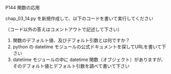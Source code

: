 P144 関数の応用

chap_03_14.py を新規作成して、以下のコードを書いて実行してください

（コード以外の答えはコメントアウトで記述して下さい）

1. 関数のデフォルト値、及びデフォルト引数とは何ですか？
1. python の datetime モジュールの公式ドキュメントを探してURLを書いて下さい
1. datetime モジュールの中に datetime 関数（オブジェクト）がありますが、そのデフォルト値とデフォルト引数を調べて書いて下さい
